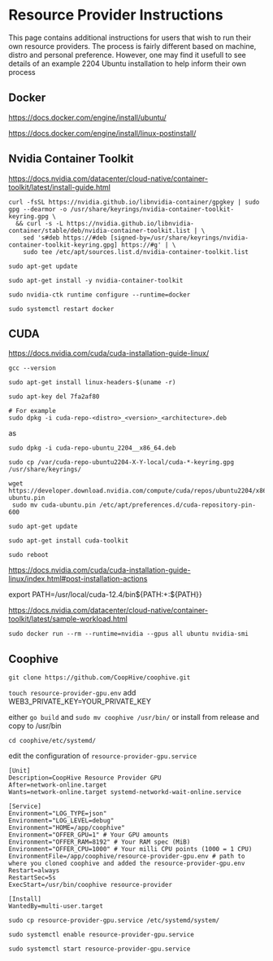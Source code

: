 # Resource Provider Instructions
This page contains additional instructions for users that wish to run their own resource providers.  The process is fairly different based on machine, distro and personal preference.  However, one may find it usefull to see details of an example 2204 Ubuntu installation to help inform their own process

## Docker
https://docs.docker.com/engine/install/ubuntu/

https://docs.docker.com/engine/install/linux-postinstall/


## Nvidia Container Toolkit
https://docs.nvidia.com/datacenter/cloud-native/container-toolkit/latest/install-guide.html


```
curl -fsSL https://nvidia.github.io/libnvidia-container/gpgkey | sudo gpg --dearmor -o /usr/share/keyrings/nvidia-container-toolkit-keyring.gpg \
  && curl -s -L https://nvidia.github.io/libnvidia-container/stable/deb/nvidia-container-toolkit.list | \
    sed 's#deb https://#deb [signed-by=/usr/share/keyrings/nvidia-container-toolkit-keyring.gpg] https://#g' | \
    sudo tee /etc/apt/sources.list.d/nvidia-container-toolkit.list
```

```
sudo apt-get update
```

```
sudo apt-get install -y nvidia-container-toolkit
```

```
sudo nvidia-ctk runtime configure --runtime=docker
```

```
sudo systemctl restart docker
```


## CUDA

https://docs.nvidia.com/cuda/cuda-installation-guide-linux/


```
gcc --version
```

```
sudo apt-get install linux-headers-$(uname -r)
```

```
sudo apt-key del 7fa2af80
```

```
# For example
sudo dpkg -i cuda-repo-<distro>_<version>_<architecture>.deb
```
as
```
sudo dpkg -i cuda-repo-ubuntu_2204__x86_64.deb
```

```
sudo cp /var/cuda-repo-ubuntu2204-X-Y-local/cuda-*-keyring.gpg /usr/share/keyrings/
```

```
wget https://developer.download.nvidia.com/compute/cuda/repos/ubuntu2204/x86_64/cuda-ubuntu.pin
 sudo mv cuda-ubuntu.pin /etc/apt/preferences.d/cuda-repository-pin-600
```

```
sudo apt-get update

```

```
sudo apt-get install cuda-toolkit
```

```
sudo reboot
```


https://docs.nvidia.com/cuda/cuda-installation-guide-linux/index.html#post-installation-actions

export PATH=/usr/local/cuda-12.4/bin${PATH:+:${PATH}}


https://docs.nvidia.com/datacenter/cloud-native/container-toolkit/latest/sample-workload.html


```
sudo docker run --rm --runtime=nvidia --gpus all ubuntu nvidia-smi
```

## Coophive 

```
git clone https://github.com/CoopHive/coophive.git
```
`touch resource-provider-gpu.env`
add WEB3_PRIVATE_KEY=YOUR_PRIVATE_KEY

either `go build` and `sudo mv coophive /usr/bin/` or install from release and copy to /usr/bin

```
cd coophive/etc/systemd/
```


edit the configuration of `resource-provider-gpu.service`
```
[Unit]
Description=CoopHive Resource Provider GPU
After=network-online.target
Wants=network-online.target systemd-networkd-wait-online.service

[Service]
Environment="LOG_TYPE=json"
Environment="LOG_LEVEL=debug"
Environment="HOME=/app/coophive"
Environment="OFFER_GPU=1" # Your GPU amounts
Environment="OFFER_RAM=8192" # Your RAM spec (MiB)
Environment="OFFER_CPU=1000" # Your milli CPU points (1000 = 1 CPU)
EnvironmentFile=/app/coophive/resource-provider-gpu.env # path to where you cloned coophive and added the resource-provider-gpu.env
Restart=always
RestartSec=5s
ExecStart=/usr/bin/coophive resource-provider 

[Install]
WantedBy=multi-user.target

```

```sudo cp resource-provider-gpu.service /etc/systemd/system/```

```
sudo systemctl enable resource-provider-gpu.service
```

```
sudo systemctl start resource-provider-gpu.service
```


